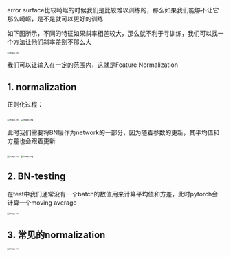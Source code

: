 error surface比较崎岖的时候我们是比较难以训练的，那么如果我们能够不让它那么崎岖，是不是就可以更好的训练

如下图所示，不同的特征如果斜率相差较大，那么就不利于寻训练，我们可以找一个方法让他们斜率差别不那么大

<img src="https://s2.loli.net/2022/10/24/hJaIg2mDtvsAueO.png" alt="image.png" style="zoom:33%;" />

我们可以让输入在一定的范围内，这就是Feature Normalization

## 1. normalization

正则化过程：

<img src="https://s2.loli.net/2022/10/24/8Mt5zwNvPOTuQ1e.png" alt="image.png" style="zoom:33%;" />

<img src="https://s2.loli.net/2022/10/24/qGHv5raISY64bBf.png" alt="image.png" style="zoom:33%;" />

此时我们需要将BN层作为network的一部分，因为随着参数的更新，其平均值和方差也会跟着更新

<img src="https://s2.loli.net/2022/10/24/xl7mBWiQcPfsMwY.png" alt="image.png" style="zoom:33%;" />

<img src="https://s2.loli.net/2022/10/24/m8zkNpUKOTHjsXw.png" alt="image.png" style="zoom:33%;" />

##  2. BN-testing

在test中我们通常没有一个batch的数值用来计算平均值和方差，此时pytorch会计算一个moving average

<img src="https://s2.loli.net/2022/10/24/OJ7SM2uRkKwn4Zi.png" alt="image.png" style="zoom:33%;" />

## 3. 常见的normalization

<img src="https://s2.loli.net/2022/10/24/5U4GWH96XDxndbZ.png" alt="image.png" style="zoom:33%;" />

